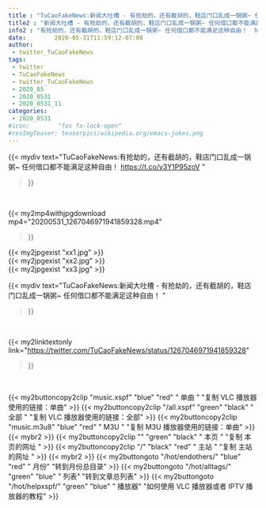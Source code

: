 ```yaml
---
title : "TuCaoFakeNews:新闻大吐槽 - 有抢劫的，还有截胡的，鞋店门口乱成一锅粥~ 任何借口都不能满足这种自由！ "
title2 : "新闻大吐槽 - 有抢劫的，还有截胡的，鞋店门口乱成一锅粥~ 任何借口都不能满足这种自由！ "
info2 : "有抢劫的，还有截胡的，鞋店门口乱成一锅粥~ 任何借口都不能满足这种自由！  https://t.co/y3Y1P95zoV "
date:        2020-05-31T11:59:12-07:00
author:
 - twitter_TuCaoFakeNews
tags:
 - twitter
 - TuCaoFakeNews
 - twitter_TuCaoFakeNews
 - 2020_05
 - 2020_0531
 - 2020_0531_11
categories:
 - 2020_0531
#icon:        "fas fa-lock-open"
#resImgTeaser: teaserpics/wikipedia.org/emacs-jokes.png
---
```


{{< mydiv text="TuCaoFakeNews:有抢劫的，还有截胡的，鞋店门口乱成一锅粥~ 任何借口都不能满足这种自由！  https://t.co/y3Y1P95zoV "
>}}
<br>


{{< my2mp4withjpgdownload mp4="20200531_1267046971941859328.mp4"
>}}

{{< my2jpgexist "xx1.jpg" >}}<br>
{{< my2jpgexist "xx2.jpg" >}}<br>
{{< my2jpgexist "xx3.jpg" >}}<br>



{{< mydiv text="TuCaoFakeNews:新闻大吐槽 - 有抢劫的，还有截胡的，鞋店门口乱成一锅粥~ 任何借口都不能满足这种自由！ "
>}}
<br>

{{< my2linktextonly link="https://twitter.com/TuCaoFakeNews/status/1267046971941859328"
>}}


<br>

{{< my2buttoncopy2clip "music.xspf"        "blue"   "red"    " 单曲 "  "复制 VLC 播放器使用的链接：单曲" >}} {{< my2buttoncopy2clip "/all.xspf"         "green"  "black"  " 全部 "  "复制 VLC 播放器使用的链接：全部" >}} {{< my2buttoncopy2clip "music.m3u8"        "blue"   "red"    " M3U  "    "复制 M3U 播放器使用的链接：单曲" >}} {{< mybr2 >}} {{< my2buttoncopy2clip ""                  "green"  "black"  " 本页 "    "复制 本页的网址 " >}} {{< my2buttoncopy2clip "/"                 "black"  "red"    " 主站 "    "复制 主站的网址 " >}} {{< mybr2 >}} {{< my2buttongoto      "/hot/endothers/"   "blue"   "red"    " 月份"   "转到月份总目录" >}} {{< my2buttongoto      "/hot/alltags/"     "green"  "blue"   " 列表"   "转到文章总列表" >}} {{< my2buttongoto      "/hot/helpxspf/"    "green"  "blue"   " 播放器" "如何使用 VLC 播放器或者 IPTV 播放器的教程" >}} 
